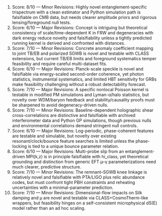 1) Score: 8/10 — Minor Revisions: Highly novel entanglement-specific trispectrum with a clean estimator and Python simulation path is falsifiable on CMB data, but needs clearer amplitude priors and rigorous lensing/foreground null tests.
2) Score: 6/10 — Major Revisions: Concept is intriguing but theoretical consistency of scale/time-dependent K in FRW and degeneracies with dark energy reduce novelty and falsifiability unless a tightly predicted running kernel is derived and confronted with distances.
3) Score: 7/10 — Minor Revisions: Concrete anomaly coefficient mapping to joint TB/EB and polarized SGWB is novel and testable with CLASS extensions, but current TB/EB limits and foreground systematics temper feasibility and require careful multi-dataset fits.
4) Score: 6/10 — Major Revisions: Planck-scale speckle is novel and falsifiable via energy-scaled second-order coherence, yet photon statistics, instrumental systematics, and limited HBT sensitivity for GRBs make feasibility challenging without a robust detectability forecast.
5) Score: 7/10 — Major Revisions: A specific nonlocal Poisson kernel is testable in modified PM simulations and Lyman-α/halo statistics, but novelty over WDM/baryon feedback and stability/causality proofs must be sharpened to avoid degeneracy-driven nulls.
6) Score: 7/10 — Minor Revisions: Baseline-dependent holographic shear cross-correlations are distinctive and falsifiable with archived interferometer data and Python GP simulations, though previous nulls and environmental correlations demand stringent null controls.
7) Score: 6/10 — Major Revisions: Log-periodic, phase-coherent features are testable and simulable, but novelty over existing resonant/clock/bounce feature searches is limited unless the phase-locking is tied to a unique bounce parameter relation.
8) Score: 6/10 — Major Revisions: Multi-probe slip from an entanglement-driven MPl(k,z) is in principle falsifiable with hi_class, yet theoretical grounding and distinction from generic EFT μ–γ parameterizations need much clearer, predictive structure.
9) Score: 7/10 — Minor Revisions: The remnant–SGWB knee linkage is relatively novel and falsifiable with PTA/LIGO plus relic abundance codes, but must confront tight PBH constraints and reheating uncertainties with a minimal-parameter prediction.
10) Score: 7/10 — Minor Revisions: Dimensional-flow impacts on Silk damping and μ are novel and testable via CLASS+CosmoTherm-like wrappers, but feasibility hinges on a self-consistent microphysical dS(E) model rather than an ad hoc scaling.
